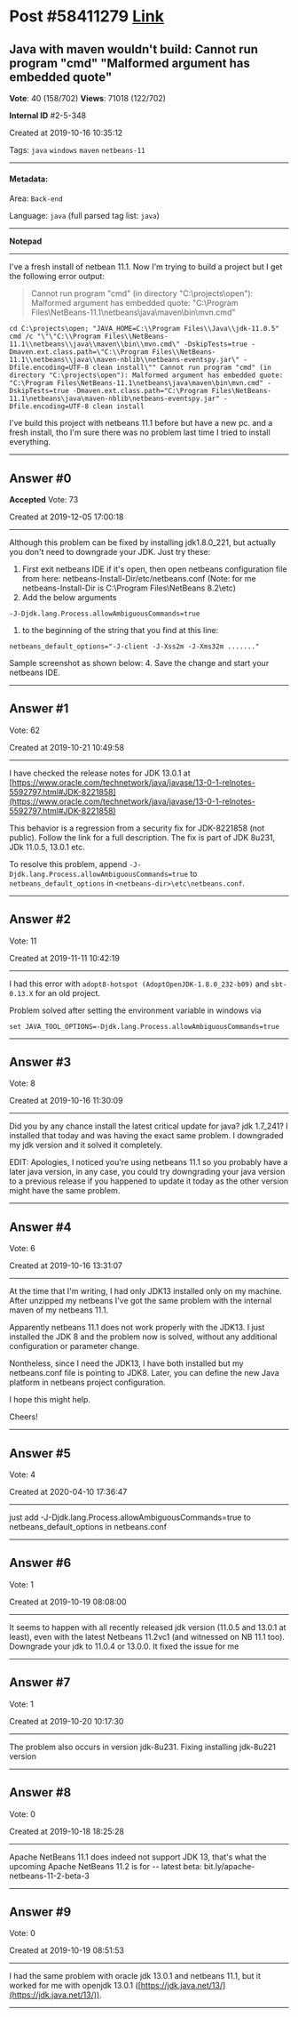 
# Post \#58411279 [Link](https://stackoverflow.com/questions/58411279/)

## Java with maven wouldn't build: Cannot run program "cmd" "Malformed argument has embedded quote"

**Vote**: 40 (158/702) **Views**: 71018 (122/702) 

**Internal ID** \#2-5-348

Created at 2019-10-16 10:35:12

Tags: `java` `windows` `maven` `netbeans-11`

----------

#### Metadata:

Area: `Back-end`

Language: `java` (full parsed tag list: `java`)

----------

**Notepad**


----------

I've a fresh install of netbean 11.1. 
Now I'm trying to build a project but I get the following error output: 

> Cannot run program "cmd" (in directory "C:\projects\open"): Malformed
  argument has embedded quote: "C:\Program
  Files\NetBeans-11.1\netbeans\java\maven\bin\mvn.cmd"

```
cd C:\projects\open; "JAVA_HOME=C:\\Program Files\\Java\\jdk-11.0.5" cmd /c "\"\"C:\\Program Files\\NetBeans-11.1\\netbeans\\java\\maven\\bin\\mvn.cmd\" -DskipTests=true -Dmaven.ext.class.path=\"C:\\Program Files\\NetBeans-11.1\\netbeans\\java\\maven-nblib\\netbeans-eventspy.jar\" -Dfile.encoding=UTF-8 clean install\"" Cannot run program "cmd" (in directory "C:\projects\open"): Malformed argument has embedded quote: "C:\Program Files\NetBeans-11.1\netbeans\java\maven\bin\mvn.cmd" -DskipTests=true -Dmaven.ext.class.path="C:\Program Files\NetBeans-11.1\netbeans\java\maven-nblib\netbeans-eventspy.jar" -Dfile.encoding=UTF-8 clean install
```


I've build this project with netbeans 11.1 before but have a new pc.
and a fresh install, tho I'm sure there was no problem last time I tried to install everything.


----------
        
## Answer \#0

**Accepted** Vote: 73

Created at 2019-12-05 17:00:18

------------

Although this problem can be fixed by installing jdk1.8.0_221, but actually you don't need to downgrade your JDK. Just try these:


1. First exit netbeans IDE if it's open, then open netbeans configuration file from here: netbeans-Install-Dir/etc/netbeans.conf (Note: for me netbeans-Install-Dir is C:\Program Files\NetBeans 8.2\etc)
2. Add the below arguments



```
-J-Djdk.lang.Process.allowAmbiguousCommands=true
```



1. to the beginning of the string that you find at this line:



```
netbeans_default_options="-J-client -J-Xss2m -J-Xms32m ......."
```


Sample screenshot as shown below:
[](https://i.stack.imgur.com/KhCNs.png)
4. Save the change and start your netbeans IDE.


------------
    
    
## Answer \#1

 Vote: 62

Created at 2019-10-21 10:49:58

------------

I have checked the release notes for JDK 13.0.1 at [https://www.oracle.com/technetwork/java/javase/13-0-1-relnotes-5592797.html#JDK-8221858](https://www.oracle.com/technetwork/java/javase/13-0-1-relnotes-5592797.html#JDK-8221858)

This behavior is a regression from a security fix for JDK-8221858 (not public). Follow the link for a full description. The fix is part of JDK 8u231, JDk 11.0.5, 13.0.1 etc.

To resolve this problem, append `-J-Djdk.lang.Process.allowAmbiguousCommands=true` to `netbeans_default_options` in `<netbeans-dir>\etc\netbeans.conf`.


------------
    
    
## Answer \#2

 Vote: 11

Created at 2019-11-11 10:42:19

------------

I had this error with `adopt8-hotspot (AdoptOpenJDK-1.8.0_232-b09)` and `sbt-0.13.X` for an old project.

Problem solved after setting the environment variable in windows via 

```
set JAVA_TOOL_OPTIONS=-Djdk.lang.Process.allowAmbiguousCommands=true
```



------------
    
    
## Answer \#3

 Vote: 8

Created at 2019-10-16 11:30:09

------------

Did you by any chance install the latest critical update for java? jdk 1.7_241? I installed that today and was having the exact same problem. I downgraded my jdk version and it solved it completely.

EDIT: Apologies, I noticed you're using netbeans 11.1 so you probably have a later java version, in any case, you could try downgrading your java version to a previous release if you happened to update it today as the other version might have the same problem.


------------
    
    
## Answer \#4

 Vote: 6

Created at 2019-10-16 13:31:07

------------

At the time that I'm writing, I had only JDK13 installed only on my machine. After unzipped my netbeans I've got the same problem with the internal maven of my netbeans 11.1.

Apparently netbeans 11.1 does not work properly with the JDK13. I just installed the JDK 8 and the problem now is solved, without any additional configuration or parameter change.

Nontheless, since I need the JDK13, I have both installed but my netbeans.conf file is pointing to JDK8. Later, you can define the new Java platform in netbeans project configuration.

I hope this might help.

Cheers!


------------
    
    
## Answer \#5

 Vote: 4

Created at 2020-04-10 17:36:47

------------

just add -J-Djdk.lang.Process.allowAmbiguousCommands=true to netbeans_default_options in netbeans.conf


------------
    
    
## Answer \#6

 Vote: 1

Created at 2019-10-19 08:08:00

------------

It seems to happen with all recently released jdk version (11.0.5 and 13.0.1 at least), even with the latest Netbeans 11.2vc1 (and witnessed on NB 11.1 too).
Downgrade your jdk to 11.0.4 or 13.0.0. It fixed the issue for me


------------
    
    
## Answer \#7

 Vote: 1

Created at 2019-10-20 10:17:30

------------

The problem also occurs in version jdk-8u231. Fixing installing jdk-8u221 version


------------
    
    
## Answer \#8

 Vote: 0

Created at 2019-10-18 18:25:28

------------

Apache NetBeans 11.1 does indeed not support JDK 13, that's what the upcoming Apache NetBeans 11.2 is for -- latest beta: bit.ly/apache-netbeans-11-2-beta-3


------------
    
    
## Answer \#9

 Vote: 0

Created at 2019-10-19 08:51:53

------------

I had the same problem with oracle jdk 13.0.1 and netbeans 11.1, but it worked for me with openjdk 13.0.1 ([https://jdk.java.net/13/](https://jdk.java.net/13/)).


------------
    
    